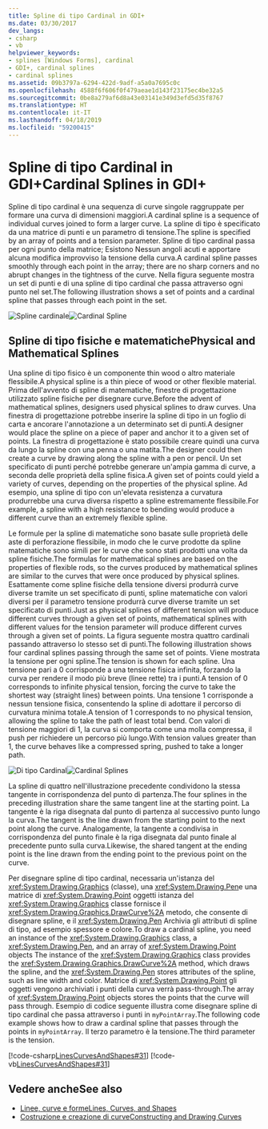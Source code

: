 ```yaml
---
title: Spline di tipo Cardinal in GDI+
ms.date: 03/30/2017
dev_langs:
- csharp
- vb
helpviewer_keywords:
- splines [Windows Forms], cardinal
- GDI+, cardinal splines
- cardinal splines
ms.assetid: 09b3797a-6294-422d-9adf-a5a0a7695c0c
ms.openlocfilehash: 4588f6f606f0f479aeae1d143f23175ec4be32a5
ms.sourcegitcommit: 0be8a279af6d8a43e03141e349d3efd5d35f8767
ms.translationtype: HT
ms.contentlocale: it-IT
ms.lasthandoff: 04/18/2019
ms.locfileid: "59200415"
---
```

# <a name="cardinal-splines-in-gdi"></a><span data-ttu-id="a6dc1-102">Spline di tipo Cardinal in GDI+</span><span class="sxs-lookup"><span data-stu-id="a6dc1-102">Cardinal Splines in GDI+</span></span>
<span data-ttu-id="a6dc1-103">Spline di tipo cardinal è una sequenza di curve singole raggruppate per formare una curva di dimensioni maggiori.</span><span class="sxs-lookup"><span data-stu-id="a6dc1-103">A cardinal spline is a sequence of individual curves joined to form a larger curve.</span></span> <span data-ttu-id="a6dc1-104">La spline di tipo è specificato da una matrice di punti e un parametro di tensione.</span><span class="sxs-lookup"><span data-stu-id="a6dc1-104">The spline is specified by an array of points and a tension parameter.</span></span> <span data-ttu-id="a6dc1-105">Spline di tipo cardinal passa per ogni punto della matrice; Esistono Nessun angoli acuti e apportare alcuna modifica improvviso la tensione della curva.</span><span class="sxs-lookup"><span data-stu-id="a6dc1-105">A cardinal spline passes smoothly through each point in the array; there are no sharp corners and no abrupt changes in the tightness of the curve.</span></span> <span data-ttu-id="a6dc1-106">Nella figura seguente mostra un set di punti e di una spline di tipo cardinal che passa attraverso ogni punto nel set.</span><span class="sxs-lookup"><span data-stu-id="a6dc1-106">The following illustration shows a set of points and a cardinal spline that passes through each point in the set.</span></span>  
  
 <span data-ttu-id="a6dc1-107">![Spline cardinale](./media/aboutgdip02-art09.gif "Aboutgdip02_art09")</span><span class="sxs-lookup"><span data-stu-id="a6dc1-107">![Cardinal Spline](./media/aboutgdip02-art09.gif "Aboutgdip02_art09")</span></span>  
  
## <a name="physical-and-mathematical-splines"></a><span data-ttu-id="a6dc1-108">Spline di tipo fisiche e matematiche</span><span class="sxs-lookup"><span data-stu-id="a6dc1-108">Physical and Mathematical Splines</span></span>  
 <span data-ttu-id="a6dc1-109">Una spline di tipo fisico è un componente thin wood o altro materiale flessibile.</span><span class="sxs-lookup"><span data-stu-id="a6dc1-109">A physical spline is a thin piece of wood or other flexible material.</span></span> <span data-ttu-id="a6dc1-110">Prima dell'avvento di spline di matematiche, finestre di progettazione utilizzato spline fisiche per disegnare curve.</span><span class="sxs-lookup"><span data-stu-id="a6dc1-110">Before the advent of mathematical splines, designers used physical splines to draw curves.</span></span> <span data-ttu-id="a6dc1-111">Una finestra di progettazione potrebbe inserire la spline di tipo in un foglio di carta e ancorare l'annotazione a un determinato set di punti.</span><span class="sxs-lookup"><span data-stu-id="a6dc1-111">A designer would place the spline on a piece of paper and anchor it to a given set of points.</span></span> <span data-ttu-id="a6dc1-112">La finestra di progettazione è stato possibile creare quindi una curva da lungo la spline con una penna o una matita.</span><span class="sxs-lookup"><span data-stu-id="a6dc1-112">The designer could then create a curve by drawing along the spline with a pen or pencil.</span></span> <span data-ttu-id="a6dc1-113">Un set specificato di punti perché potrebbe generare un'ampia gamma di curve, a seconda delle proprietà della spline fisica.</span><span class="sxs-lookup"><span data-stu-id="a6dc1-113">A given set of points could yield a variety of curves, depending on the properties of the physical spline.</span></span> <span data-ttu-id="a6dc1-114">Ad esempio, una spline di tipo con un'elevata resistenza a curvatura produrrebbe una curva diversa rispetto a spline estremamente flessibile.</span><span class="sxs-lookup"><span data-stu-id="a6dc1-114">For example, a spline with a high resistance to bending would produce a different curve than an extremely flexible spline.</span></span>  
  
 <span data-ttu-id="a6dc1-115">Le formule per la spline di matematiche sono basate sulle proprietà delle aste di perforazione flessibile, in modo che le curve prodotte da spline matematiche sono simili per le curve che sono stati prodotti una volta da spline fisiche.</span><span class="sxs-lookup"><span data-stu-id="a6dc1-115">The formulas for mathematical splines are based on the properties of flexible rods, so the curves produced by mathematical splines are similar to the curves that were once produced by physical splines.</span></span> <span data-ttu-id="a6dc1-116">Esattamente come spline fisiche della tensione diversi produrrà curve diverse tramite un set specificato di punti, spline matematiche con valori diversi per il parametro tensione produrrà curve diverse tramite un set specificato di punti.</span><span class="sxs-lookup"><span data-stu-id="a6dc1-116">Just as physical splines of different tension will produce different curves through a given set of points, mathematical splines with different values for the tension parameter will produce different curves through a given set of points.</span></span> <span data-ttu-id="a6dc1-117">La figura seguente mostra quattro cardinali passando attraverso lo stesso set di punti.</span><span class="sxs-lookup"><span data-stu-id="a6dc1-117">The following illustration shows four cardinal splines passing through the same set of points.</span></span> <span data-ttu-id="a6dc1-118">Viene mostrata la tensione per ogni spline.</span><span class="sxs-lookup"><span data-stu-id="a6dc1-118">The tension is shown for each spline.</span></span> <span data-ttu-id="a6dc1-119">Una tensione pari a 0 corrisponde a una tensione fisica infinita, forzando la curva per rendere il modo più breve (linee rette) tra i punti.</span><span class="sxs-lookup"><span data-stu-id="a6dc1-119">A tension of 0 corresponds to infinite physical tension, forcing the curve to take the shortest way (straight lines) between points.</span></span> <span data-ttu-id="a6dc1-120">Una tensione 1 corrisponde a nessun tensione fisica, consentendo la spline di adottare il percorso di curvatura minima totale.</span><span class="sxs-lookup"><span data-stu-id="a6dc1-120">A tension of 1 corresponds to no physical tension, allowing the spline to take the path of least total bend.</span></span> <span data-ttu-id="a6dc1-121">Con valori di tensione maggiori di 1, la curva si comporta come una molla compressa, il push per richiedere un percorso più lungo.</span><span class="sxs-lookup"><span data-stu-id="a6dc1-121">With tension values greater than 1, the curve behaves like a compressed spring, pushed to take a longer path.</span></span>  
  
 <span data-ttu-id="a6dc1-122">![Di tipo Cardinal](./media/aboutgdip02-art10.gif "Aboutgdip02_art10")</span><span class="sxs-lookup"><span data-stu-id="a6dc1-122">![Cardinal Splines](./media/aboutgdip02-art10.gif "Aboutgdip02_art10")</span></span>  
  
 <span data-ttu-id="a6dc1-123">La spline di quattro nell'illustrazione precedente condividono la stessa tangente in corrispondenza del punto di partenza.</span><span class="sxs-lookup"><span data-stu-id="a6dc1-123">The four splines in the preceding illustration share the same tangent line at the starting point.</span></span> <span data-ttu-id="a6dc1-124">La tangente è la riga disegnata dal punto di partenza al successivo punto lungo la curva.</span><span class="sxs-lookup"><span data-stu-id="a6dc1-124">The tangent is the line drawn from the starting point to the next point along the curve.</span></span> <span data-ttu-id="a6dc1-125">Analogamente, la tangente a condivisa in corrispondenza del punto finale è la riga disegnata dal punto finale al precedente punto sulla curva.</span><span class="sxs-lookup"><span data-stu-id="a6dc1-125">Likewise, the shared tangent at the ending point is the line drawn from the ending point to the previous point on the curve.</span></span>  
  
 <span data-ttu-id="a6dc1-126">Per disegnare spline di tipo cardinal, necessaria un'istanza del <xref:System.Drawing.Graphics> (classe), una <xref:System.Drawing.Pen>e una matrice di <xref:System.Drawing.Point> oggetti istanza del <xref:System.Drawing.Graphics> classe fornisce il <xref:System.Drawing.Graphics.DrawCurve%2A> metodo, che consente di disegnare spline, e il <xref:System.Drawing.Pen> Archivia gli attributi di spline di tipo, ad esempio spessore e colore.</span><span class="sxs-lookup"><span data-stu-id="a6dc1-126">To draw a cardinal spline, you need an instance of the <xref:System.Drawing.Graphics> class, a <xref:System.Drawing.Pen>, and an array of <xref:System.Drawing.Point> objects The instance of the <xref:System.Drawing.Graphics> class provides the <xref:System.Drawing.Graphics.DrawCurve%2A> method, which draws the spline, and the <xref:System.Drawing.Pen> stores attributes of the spline, such as line width and color.</span></span> <span data-ttu-id="a6dc1-127">Matrice di <xref:System.Drawing.Point> gli oggetti vengono archiviati i punti della curva verrà pass-through.</span><span class="sxs-lookup"><span data-stu-id="a6dc1-127">The array of <xref:System.Drawing.Point> objects stores the points that the curve will pass through.</span></span> <span data-ttu-id="a6dc1-128">Esempio di codice seguente illustra come disegnare spline di tipo cardinal che passa attraverso i punti in `myPointArray`.</span><span class="sxs-lookup"><span data-stu-id="a6dc1-128">The following code example shows how to draw a cardinal spline that passes through the points in `myPointArray`.</span></span> <span data-ttu-id="a6dc1-129">Il terzo parametro è la tensione.</span><span class="sxs-lookup"><span data-stu-id="a6dc1-129">The third parameter is the tension.</span></span>  
  
 [!code-csharp[LinesCurvesAndShapes#31](~/samples/snippets/csharp/VS_Snippets_Winforms/LinesCurvesAndShapes/CS/Class1.cs#31)]
 [!code-vb[LinesCurvesAndShapes#31](~/samples/snippets/visualbasic/VS_Snippets_Winforms/LinesCurvesAndShapes/VB/Class1.vb#31)]  
  
## <a name="see-also"></a><span data-ttu-id="a6dc1-130">Vedere anche</span><span class="sxs-lookup"><span data-stu-id="a6dc1-130">See also</span></span>

- [<span data-ttu-id="a6dc1-131">Linee, curve e forme</span><span class="sxs-lookup"><span data-stu-id="a6dc1-131">Lines, Curves, and Shapes</span></span>](lines-curves-and-shapes.md)
- [<span data-ttu-id="a6dc1-132">Costruzione e creazione di curve</span><span class="sxs-lookup"><span data-stu-id="a6dc1-132">Constructing and Drawing Curves</span></span>](constructing-and-drawing-curves.md)
